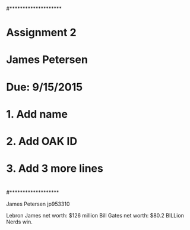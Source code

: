 #********************
#
#	Assignment 2
#	James Petersen
#	Due: 9/15/2015
#
#	1. Add name
#	2. Add OAK ID
#	3. Add 3 more lines
#
#*******************


James Petersen
jp953310

Lebron James net worth: $126 million
Bill Gates net worth: $80.2 BILLion
Nerds win.

